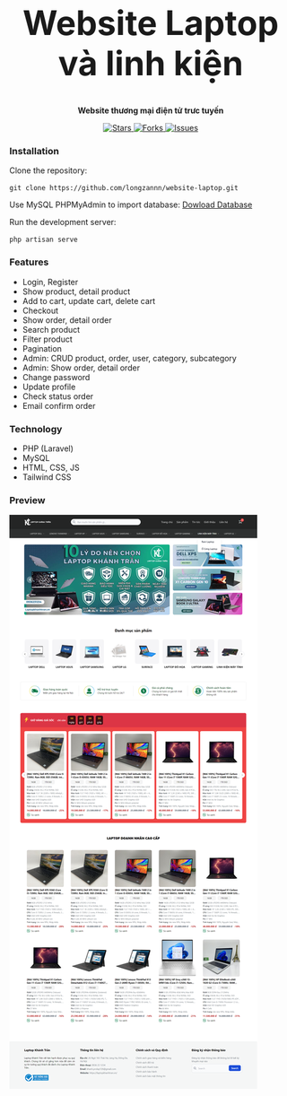 <h1 align="center" style="font-size:60px">Website Laptop và linh kiện</h1>

<p align="center"><strong>Website thương mại điện tử trưc tuyến</strong></p>

<p align="center">
  <a href="https://github.com/longzannn/website-laptop">
    <img alt="Stars" src="https://badgen.net/github/stars/longzannn/website-laptop">
  </a>
  <a href="https://github.com/longzannn/website-laptop">
    <img alt="Forks" src="https://badgen.net/github/forks/longzannn/website-laptop">
  </a>
  <a href="https://github.com/longzannn/website-laptop/issues">
    <img alt="Issues" src="https://badgen.net/github/issues/longzannn/website-laptop">
  </a>
</p>


### Installation
Clone the repository:

```
git clone https://github.com/longzannn/website-laptop.git
```

Use MySQL PHPMyAdmin to import database:
[Dowload Database](public/assets/sql/project2.sql)

Run the development server:

```
php artisan serve
```


### Features
- Login, Register
- Show product, detail product
- Add to cart, update cart, delete cart
- Checkout
- Show order, detail order
- Search product
- Filter product
- Pagination
- Admin: CRUD product, order, user, category, subcategory
- Admin: Show order, detail order
- Change password
- Update profile
- Check status order
- Email confirm order


### Technology
- PHP (Laravel)
- MySQL
- HTML, CSS, JS
- Tailwind CSS


### Preview

![Alt text](public/assets/images/homepage.png)
